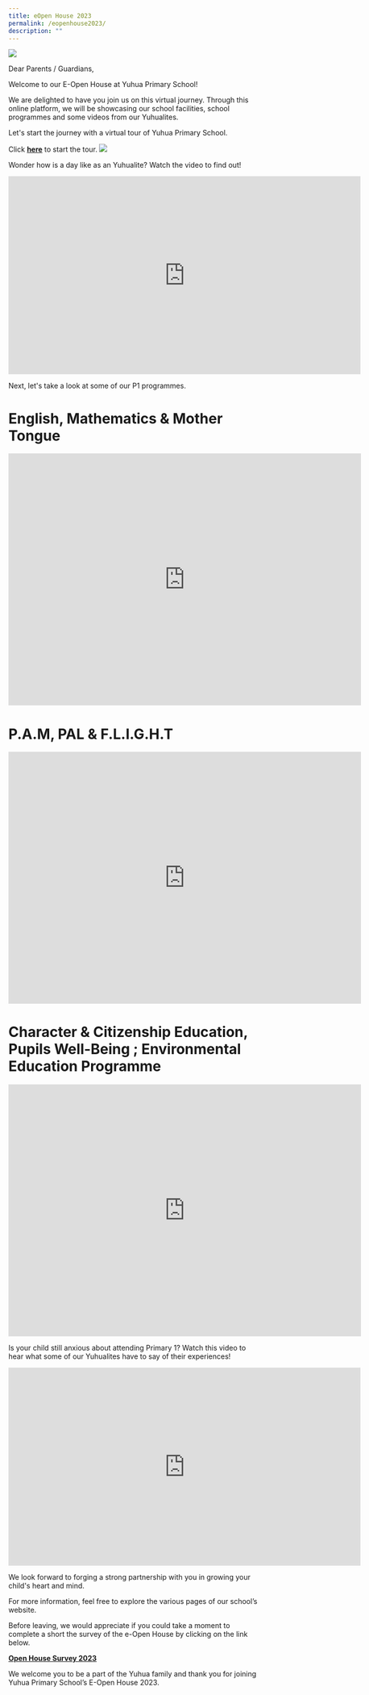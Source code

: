 ```yaml
---
title: eOpen House 2023
permalink: /eopenhouse2023/
description: ""
---
```

![](/images/e-open%20house%20banner%202.png)

Dear Parents / Guardians,

Welcome to our E-Open House at Yuhua Primary School! 

We are delighted to have you join us on this virtual journey.
Through this online platform, we will be showcasing our school facilities, school programmes and some videos from our Yuhualites. 

Let's start the journey with a virtual tour of Yuhua Primary School.

 Click **[here](https://4d.silversea-media.com/view/yuhuaps360tour/)** to start the tour.
![](/images/virtual%20tour%20pic.jpg)


Wonder how is a day like as an Yuhualite? Watch the video to find out! 

<iframe allowfullscreen="" allow="accelerometer; autoplay; clipboard-write; encrypted-media; gyroscope; picture-in-picture; web-share" frameborder="0" title="YouTube video player" src="https://www.youtube.com/embed/OO1fvqpXaiI" height="393" width="699"></iframe>


Next, let's take a look at some of our P1 programmes.

# English, Mathematics &amp; Mother Tongue

<iframe src="https://docs.google.com/presentation/d/e/2PACX-1vRpAZvV56GY2FXwBd1UrmPaeLhGVK89zFrjL0mBGpz955GwQs8hYPqtSdQTrBwyhEPYm5VzHYWeju8n/embed?start=false&amp;loop=false&amp;delayms=5000" frameborder="0" width="700" height="500" allowfullscreen="true"></iframe>

# P.A.M, PAL &amp; F.L.I.G.H.T
<iframe src="https://docs.google.com/presentation/d/e/2PACX-1vRLRPSt78d6GcaZlBbdpOv8UhT7DB9AGO8E6zzoL4gnfd2Pl4GEkZvLP_-g30J9Cj6oBtx626fU7ciE/embed?start=false&amp;loop=false&amp;delayms=5000" frameborder="0" width="700" height="500" allowfullscreen="true"></iframe>

# Character &amp; Citizenship Education, Pupils Well-Being ; Environmental Education Programme 

<iframe src="https://docs.google.com/presentation/d/e/2PACX-1vSclLacvmVZmpOy_o7WZMswNzYmrW7-P_31I4OrJgx6fSSIoTpYlOKOYcvF826gWt0ii-tEUfOF2rbi/embed?start=false&amp;loop=false&amp;delayms=5000" frameborder="0" width="700" height="500" allowfullscreen="true"></iframe>

Is your child still anxious about attending Primary 1? Watch this video to hear what some of our Yuhualites have to say of their experiences!

<iframe allowfullscreen="" allow="accelerometer; autoplay; clipboard-write; encrypted-media; gyroscope; picture-in-picture; web-share" frameborder="0" title="YouTube video player" src="https://www.youtube.com/embed/ohAARen5CgE" height="393" width="699"></iframe>

We look forward to forging a strong partnership with you in growing your child's heart and mind. 

For more information, feel free to explore the various pages of our school’s website.

Before leaving, we would appreciate if you could take a moment to complete a short the survey of the e-Open House by clicking on the link below.

**[Open House Survey 2023](https://form.gov.sg/64a27f2c418c6d00110980ae)**

We welcome you to be a part of the Yuhua family and thank you for joining Yuhua Primary School’s E-Open House 2023.